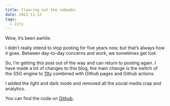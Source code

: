 ```yaml
---
title: Clearing out the cobwebs
date: 2022-11-12
tags:
  - 11ty
---
```

Wow, it’s been awhile. 

I didn’t really intend to stop posting for five years now, but that’s always how it goes. Between day-to-day concerns and work, we sometimes get lost.

So, I’m getting this post out of the way and can return to posting again. I have made a lot of changes to this blog, the main change is the switch of the SSG engine to [11ty](https://www.11ty.dev/) combined with Github pages and Github actions. 

I added the light and dark mode and removed all the social media crap and analytics.

You can find the code on [Github](https://github.com/daker/daker.github.io).
